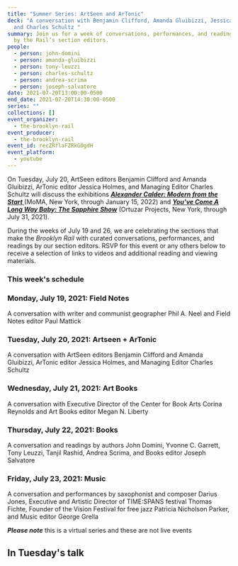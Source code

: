 ```yaml
---
title: "Summer Series: ArtSeen and ArTonic"
deck: "A conversation with Benjamin Clifford, Amanda Gluibizzi, Jessica Holmes,
  and Charles Schultz "
summary: Join us for a week of conversations, performances, and readings curated
  by the Rail’s section editors.
people:
  - person: john-domini
  - person: amanda-gluibizzi
  - person: tony-leuzzi
  - person: charles-schultz
  - person: andrea-scrima
  - person: joseph-salvatore
date: 2021-07-20T13:00:00-0500
end_date: 2021-07-20T14:30:00-0500
series: ""
collections: []
event_organizer:
  - the-brooklyn-rail
event_producer:
  - the-brooklyn-rail
event_id: recZRflaFZRkGOgdH
event_platform:
  - youtube
---
```

On Tuesday, July 20, ArtSeen editors Benjamin Clifford and Amanda Gluibizzi, ArTonic editor Jessica Holmes, and Managing Editor Charles Schultz will discuss the exhibitions *[**Alexander Calder: Modern from the Start** ](https://www.moma.org/calendar/exhibitions/5209)*(MoMA, New York, through January 15, 2022) and ***[You've Come A Long Way Baby: The Sapphire Show](https://www.ortuzarprojects.com/exhibitions/youve-come-a-long-way-baby-the-sapphire-show)*** (Ortuzar Projects, New York, through July 31, 2021). 

During the weeks of July 19 and 26, we are celebrating the sections that make the *Brooklyn Rail* with curated  conversations, performances, and readings by our section editors. RSVP for this event or any others below to receive a selection of links to videos and additional reading and viewing materials. 



### This week's schedule



### Monday, July 19, 2021: Field Notes

A conversation with writer and communist geographer Phil A. Neel and Field Notes editor Paul Mattick 

### Tuesday, July 20, 2021: Artseen + ArTonic

A conversation with ArtSeen editors Benjamin Clifford and Amanda Gluibizzi, ArTonic editor Jessica Holmes, and Managing Editor Charles Schultz 

### Wednesday, July 21, 2021: Art Books

A conversation with Executive Director of the Center for Book Arts Corina Reynolds and Art Books editor Megan N. Liberty 

### Thursday, July 22, 2021: Books

A conversation and readings by authors John Domini, Yvonne C. Garrett, Tony Leuzzi, Tanjil Rashid, Andrea Scrima, and Books editor Joseph Salvatore 

### Friday, July 23, 2021: Music

A conversation and performances by saxophonist and composer Darius Jones, Executive and Artistic Director of TIME:SPANS festival Thomas Fichte, Founder of the Vision Festival for free jazz Patricia Nicholson Parker, and Music editor George Grella 

***Please note*** this is a virtual series and these are not live events



## In Tuesday's talk